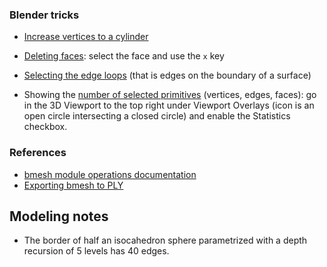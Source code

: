 ### Blender tricks
* [Increase vertices to a cylinder](https://blender.stackexchange.com/questions/193384/i-want-to-increase-the-number-of-vertices-in-a-cylinder)
* [Deleting faces](https://www.youtube.com/watch?v=At23FTDEu7E): select the face and use the `x` key
* [Selecting the edge loops](https://docs.blender.org/manual/en/2.79/modeling/meshes/selecting/edges_faces.html) (that is edges on the boundary of a surface)

* Showing the [number of selected primitives](https://blender.stackexchange.com/questions/145032/the-number-of-objects-selected) (vertices, edges, faces):
 go in the 3D Viewport to the top right under Viewport Overlays (icon is an open circle intersecting a closed circle) and enable the Statistics checkbox.

### References
* [bmesh module operations documentation](https://docs.blender.org/api/current/bmesh.ops.html)
* [Exporting bmesh to PLY](https://blenderartists.org/t/mesh-to-point-cloud/1124144/29)

## Modeling notes
* The border of half an isocahedron sphere parametrized with a depth recursion
  of 5 levels has 40 edges.

